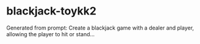 # blackjack-toykk2
Generated from prompt: Create a blackjack game with a dealer and player, allowing the player to hit or stand...
